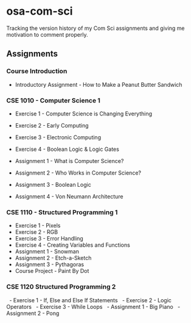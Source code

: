 # osa-com-sci
Tracking the version history of my Com Sci assignments and giving me motivation to comment properly.

## Assignments

### Course Introduction
  - Introductory Assignment - How to Make a Peanut Butter Sandwich

### CSE 1010 - Computer Science 1
  - Exercise 1 - Computer Science is Changing Everything
  - Exercise 2 - Early Computing
  - Exercise 3 - Electronic Computing
  - Exercise 4 - Boolean Logic  & Logic Gates

  - Assignment 1 - What is Computer Science?
  - Assignment 2 - Who Works in Computer Science?
  - Assignment 3 - Boolean Logic
  - Assignment 4 - Von Neumann Architecture

### CSE 1110 - Structured Programming 1
  - Exercise 1 - Pixels
  - Exercise 2 - RGB
  - Exercise 3 - Error Handling
  - Exercise 4 - Creating Variables and Functions
  - Assignment 1 - Snowman
  - Assignment 2 - Etch-a-Sketch
  - Assignment 3 - Pythagoras
  - Course Project - Paint By Dot

### CSE 1120 Structured Programming 2
  - Exercise 1 - If, Else and Else If Statements
  - Exercise 2 - Logic Operators
  - Exercise 3 - While Loops
  - Assignment 1 - Big Piano
  - Assignment 2 - Pong